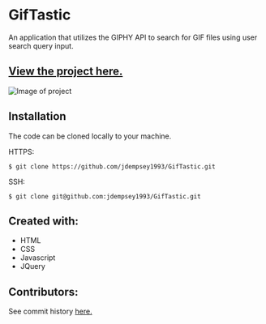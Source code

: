 # GifTastic
An application that utilizes the GIPHY API to search for GIF files using user search query input.

[View the project here.](https://jdempsey1993.github.io/GifTastic/)
----


![Image of project]()

Installation
---

The code can be cloned locally to your machine. 

HTTPS:
```
$ git clone https://github.com/jdempsey1993/GifTastic.git
```
SSH:
```
$ git clone git@github.com:jdempsey1993/GifTastic.git
```

Created with:
---
* HTML
* CSS
* Javascript
* JQuery

Contributors:
---
See commit history [here.](https://github.com/jdempsey1993/GifTastic/graphs/contributors)

